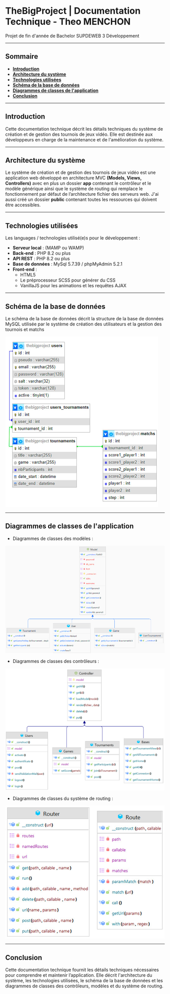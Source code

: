 # TheBigProject | Documentation Technique - Theo MENCHON

Projet de fin d'année de Bachelor SUPDEWEB 3 Développement

---

## **Sommaire**
  - [**Introduction**](#introduction)
  - [**Architecture du système**](#architecture-du-système)
  - [**Technologies utilisées**](#technologies-utilisées)
  - [**Schéma de la base de données**](#schéma-de-la-base-de-données)
  - [**Diagrammes de classes de l'application**](#diagrammes-de-classes-de-lapplication)
  - [**Conclusion**](#conclusion)


---

## **Introduction**
Cette documentation technique décrit les détails techniques du système de création et de gestion des tournois de jeux vidéo. Elle est destinée aux développeurs en charge de la maintenance et de l'amélioration du système.

---

## **Architecture du système**
Le système de création et de gestion des tournois de jeux vidéo est une application web développé en architecture MVC **(Models, Views, Controllers)** avec en plus un dossier **app** contenant le contrôleur et le modèle générique ainsi que le système de routing qui remplace le fonctionnement par défaut de l’architecture fichier des serveurs web. J'ai aussi créé un dossier **public** contenant toutes les ressources qui doivent être accessibles.

---

## **Technologies utilisées** 
  
Les languages / technologies utilisé(e)s pour le développement :
- **Serveur local** : (MAMP ou WAMP)
- **Back-end** : PHP 8.2 ou plus
- **API REST** : PHP 8.2 ou plus
- **Base de données** : MySql 5.7.39 / phpMyAdmin  5.2.1
- **Front-end** : 
  - HTML5
  - Le préprocesseur SCSS pour générer du CSS
  - VanillaJS pour les animations et les requêtes AJAX

---

## **Schéma de la base de données**

Le schéma de la base de données décrit la structure de la base de données MySQL utilisée par le système de création des utilisateurs et la gestion des tournois et matchs

![Schéma de la base de données](./schemaBdd.jpg)

---

## **Diagrammes de classes de l'application**

- Diagrammes de classes des modèles :

![Diagramme de classes des modèles](./Models.jpg)

- Diagrammes de classes des contrôleurs :

![Diagramme de classes des contrôleurs](./Controllers.jpg)

- Diagrammes de classes du système de routing :

![Diagramme de classes du système de routing](./Router.jpg)

---

## **Conclusion**
Cette documentation technique fournit les détails techniques nécessaires pour comprendre et maintenir l’application. Elle décrit l'architecture du système, les technologies utilisées,  le schéma de la base de données et les diagrammes de classes des contrôleurs, modèles et du système de routing.